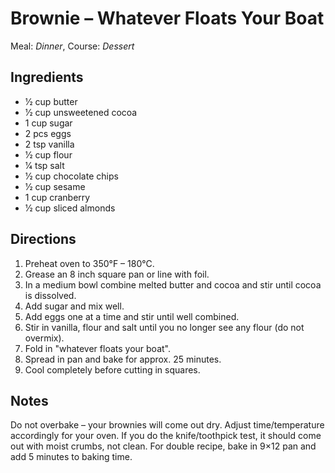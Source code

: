 # Brownie – Whatever Floats Your Boat

Meal: _Dinner_, Course: _Dessert_

## Ingredients

- 1⁄2 cup butter
- 1⁄2 cup unsweetened cocoa
- 1 cup sugar
- 2 pcs eggs
- 2 tsp vanilla
- 1⁄2 cup flour
- 1⁄4 tsp salt
- 1⁄2 cup chocolate chips
- 1⁄2 cup sesame
- 1 cup cranberry
- 1⁄2 cup sliced almonds

## Directions

1. Preheat oven to 350°F – 180°C.
2. Grease an 8 inch square pan or line with foil.
3. In a medium bowl combine melted butter and cocoa and stir until cocoa is dissolved.
4. Add sugar and mix well.
5. Add eggs one at a time and stir until well combined.
6. Stir in vanilla, flour and salt until you no longer see any flour (do not overmix).
7. Fold in "whatever floats your boat".
8. Spread in pan and bake for approx. 25 minutes.
9. Cool completely before cutting in squares.

## Notes

Do not overbake – your brownies will come out dry. Adjust time/temperature accordingly for your oven. If you do the knife/toothpick test, it should come out with moist crumbs, not clean. For double recipe, bake in 9×12 pan and add 5 minutes to baking time.